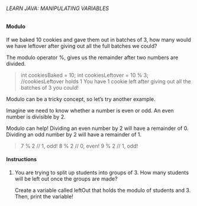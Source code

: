 ###### LEARN JAVA: MANIPULATING VARIABLES

#### Modulo

If we baked 10 cookies and gave them out in batches of 3, how many would we have leftover after giving out all the full batches we could?

The modulo operator %, gives us the remainder after two numbers are divided.

> int cookiesBaked = 10;
int cookiesLeftover = 10 % 3;
//cookiesLeftover holds 1
You have 1 cookie left after giving out all the batches of 3 you could!

Modulo can be a tricky concept, so let’s try another example.

Imagine we need to know whether a number is even or odd. An even number is divisible by 2.

Modulo can help! Dividing an even number by 2 will have a remainder of 0. Dividing an odd number by 2 will have a remainder of 1.

>7 % 2
// 1, odd!
8 % 2
// 0, even!
9 % 2
// 1, odd!

#### Instructions

1. You are trying to split up students into groups of 3. How many students will be left out once the groups are made?

    Create a variable called leftOut that holds the modulo of students and 3. Then, print the variable!
